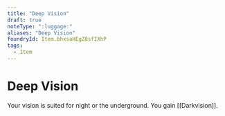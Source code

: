 ```yaml
---
title: "Deep Vision"
draft: true
noteType: ":luggage:"
aliases: "Deep Vision"
foundryId: Item.bhxsaHEgZ8sfIXhP
tags:
  - Item
---
```


# Deep Vision

Your vision is suited for night or the underground. You gain [[Darkvision]].
